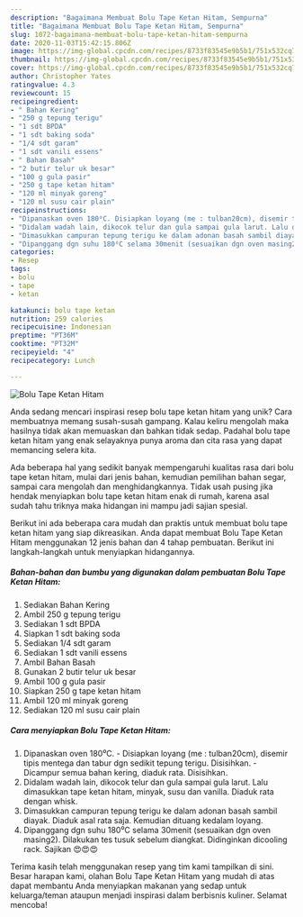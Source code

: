 ```yaml
---
description: "Bagaimana Membuat Bolu Tape Ketan Hitam, Sempurna"
title: "Bagaimana Membuat Bolu Tape Ketan Hitam, Sempurna"
slug: 1072-bagaimana-membuat-bolu-tape-ketan-hitam-sempurna
date: 2020-11-03T15:42:15.806Z
image: https://img-global.cpcdn.com/recipes/8733f83545e9b5b1/751x532cq70/bolu-tape-ketan-hitam-foto-resep-utama.jpg
thumbnail: https://img-global.cpcdn.com/recipes/8733f83545e9b5b1/751x532cq70/bolu-tape-ketan-hitam-foto-resep-utama.jpg
cover: https://img-global.cpcdn.com/recipes/8733f83545e9b5b1/751x532cq70/bolu-tape-ketan-hitam-foto-resep-utama.jpg
author: Christopher Yates
ratingvalue: 4.3
reviewcount: 15
recipeingredient:
- " Bahan Kering"
- "250 g tepung terigu"
- "1 sdt BPDA"
- "1 sdt baking soda"
- "1/4 sdt garam"
- "1 sdt vanili essens"
- " Bahan Basah"
- "2 butir telur uk besar"
- "100 g gula pasir"
- "250 g tape ketan hitam"
- "120 ml minyak goreng"
- "120 ml susu cair plain"
recipeinstructions:
- "Dipanaskan oven 180⁰C. Disiapkan loyang (me : tulban20cm), disemir tipis mentega dan tabur dgn sedikit tepung terigu. Disisihkan. Dicampur semua bahan kering, diaduk rata. Disisihkan."
- "Didalam wadah lain, dikocok telur dan gula sampai gula larut. Lalu dimasukkan tape ketan hitam, minyak, susu dan vanilla. Diaduk rata dengan whisk."
- "Dimasukkan campuran tepung terigu ke dalam adonan basah sambil diayak. Diaduk asal rata saja. Kemudian dituang kedalam loyang."
- "Dipanggang dgn suhu 180⁰C selama 30menit (sesuaikan dgn oven masing2). Dilakukan tes tusuk sebelum diangkat. Didinginkan dicooling rack. Sajikan 😍😍😍"
categories:
- Resep
tags:
- bolu
- tape
- ketan

katakunci: bolu tape ketan 
nutrition: 259 calories
recipecuisine: Indonesian
preptime: "PT36M"
cooktime: "PT32M"
recipeyield: "4"
recipecategory: Lunch

---
```



![Bolu Tape Ketan Hitam](https://img-global.cpcdn.com/recipes/8733f83545e9b5b1/751x532cq70/bolu-tape-ketan-hitam-foto-resep-utama.jpg)

Anda sedang mencari inspirasi resep bolu tape ketan hitam yang unik? Cara membuatnya memang susah-susah gampang. Kalau keliru mengolah maka hasilnya tidak akan memuaskan dan bahkan tidak sedap. Padahal bolu tape ketan hitam yang enak selayaknya punya aroma dan cita rasa yang dapat memancing selera kita.

Ada beberapa hal yang sedikit banyak mempengaruhi kualitas rasa dari bolu tape ketan hitam, mulai dari jenis bahan, kemudian pemilihan bahan segar, sampai cara mengolah dan menghidangkannya. Tidak usah pusing jika hendak menyiapkan bolu tape ketan hitam enak di rumah, karena asal sudah tahu triknya maka hidangan ini mampu jadi sajian spesial.




Berikut ini ada beberapa cara mudah dan praktis untuk membuat bolu tape ketan hitam yang siap dikreasikan. Anda dapat membuat Bolu Tape Ketan Hitam menggunakan 12 jenis bahan dan 4 tahap pembuatan. Berikut ini langkah-langkah untuk menyiapkan hidangannya.

<!--inarticleads1-->

##### Bahan-bahan dan bumbu yang digunakan dalam pembuatan Bolu Tape Ketan Hitam:

1. Sediakan  Bahan Kering
1. Ambil 250 g tepung terigu
1. Sediakan 1 sdt BPDA
1. Siapkan 1 sdt baking soda
1. Sediakan 1/4 sdt garam
1. Sediakan 1 sdt vanili essens
1. Ambil  Bahan Basah
1. Gunakan 2 butir telur uk besar
1. Ambil 100 g gula pasir
1. Siapkan 250 g tape ketan hitam
1. Ambil 120 ml minyak goreng
1. Sediakan 120 ml susu cair plain




<!--inarticleads2-->

##### Cara menyiapkan Bolu Tape Ketan Hitam:

1. Dipanaskan oven 180⁰C. - Disiapkan loyang (me : tulban20cm), disemir tipis mentega dan tabur dgn sedikit tepung terigu. Disisihkan. - Dicampur semua bahan kering, diaduk rata. Disisihkan.
1. Didalam wadah lain, dikocok telur dan gula sampai gula larut. Lalu dimasukkan tape ketan hitam, minyak, susu dan vanilla. Diaduk rata dengan whisk.
1. Dimasukkan campuran tepung terigu ke dalam adonan basah sambil diayak. Diaduk asal rata saja. Kemudian dituang kedalam loyang.
1. Dipanggang dgn suhu 180⁰C selama 30menit (sesuaikan dgn oven masing2). Dilakukan tes tusuk sebelum diangkat. Didinginkan dicooling rack. Sajikan 😍😍😍




Terima kasih telah menggunakan resep yang tim kami tampilkan di sini. Besar harapan kami, olahan Bolu Tape Ketan Hitam yang mudah di atas dapat membantu Anda menyiapkan makanan yang sedap untuk keluarga/teman ataupun menjadi inspirasi dalam berbisnis kuliner. Selamat mencoba!
